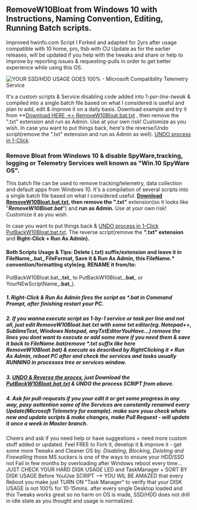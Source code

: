 ## RemoveW10Bloat from Windows 10 with Instructions, Naming Convention, Editing, Running Batch scripts.

Improved hwinfo.com Script I Forked and adapted for 2yrs after usage compatible with 10 home, pro, ltsb with CU Update as for the earlier releases, will be updated if you help with the tweaks and share or help to improve by reporting issues & requesting-pulls in order to get better experience while using this OS.

![YOUR SSD/HDD USAGE GOES 100% - Microsoft Compatibility Telemetry Service](https://linustechtips.com/main/uploads/monthly_2017_01/5874265216415_Screenshot(142).png.88240b85c01e3748bc05f46e5227f157.png "Windows 10 Spyware SSD/HDD 100% & heating, after a clean Windows10 install or last cumulative update Telemetry Service is Renamed/rEnambled after I blocked it & HDD/SSD is 100% in idle state constantly!")

It's a custom scripts & Service disabling code added into _1-per-line-tweak_ & compiled into a single batch file based on what I considered is useful and plan to add, edit & improve it on a daily basis. Download example and try it from **[Download HERE ->> RemoveW10Bloat.bat.txt](https://github.com/komodev/RemoveW10Bloat/blob/master/RemoveW10Bloat.bat.txt "Download RemoveW10Bloat.bat.txt") , then remove the ".txt" extension and run as Admin. Use at your own risk! Customize as you wish. In case you want to put things back, here's the reverse/Undo script(remove the ".txt" extension and run as Admin as well).
[UNDO process in 1-Click](https://github.com/komodev/RemoveW10Bloat/blob/master/PutBackW10Bloat.bat.txt "UNDO process in 1-Click").

### Remove Bloat from Windows 10 & disable SpyWare,tracking, logging or Telemetry Services well known as "Win.10 SpyWare OS".

This batch file can be used to remove tracking/telemetry, data collection and default apps from Windows 10.
It's a compilation of several scripts into a single batch file based on what I considered useful.
**[Download RemoveW10Bloat.bat.txt](https://github.com/komodev/RemoveW10Bloat/blob/master/RemoveW10Bloat.bat.txt "Download RemoveW10Bloat.bat.txt"), then remove the ".txt"** extension(so it looks like "_**RemoveW10Bloat.bat**_") and **run as Admin.**
Use at your own risk! Customize it as you wish. 

In case you want to put things back & [UNDO process in 1-Click](https://github.com/komodev/RemoveW10Bloat/blob/master/PutBackW10Bloat.bat.txt "UNDO process in 1-Click") [PutBackW10Bloat.bat.txt](https://github.com/komodev/RemoveW10Bloat/blob/master/PutBackW10Bloat.bat.txt "UNDO SCRIPT with PutBackW10Bloat.bat.txt"). The reverse script(remove the **".txt" extension** and **Right-Click + Run As Admin).**

#### Both Scripts Usage & Tips: Delete (.txt) suffix/extension and leave it in FileName_**.bat**_ FileFormat, Save it & Run As Admin, this FileName.* convention/formatting style(eg. RENAME it from/to:
PutBackW10Bloat.bat_**.txt**_ to PutBackW10Bloat_**.bat**_ or YourNEwScriptName_**.bat**_).

##### 1. **Right-Click & Run As Admin** fires the script as *.bat in Command Prompt, after finishing restart your PC.
##### 2. If you wanna execute script as 1-by-1 service or task per line and not all, just edit _**RemoveW10Bloat.bat.txt**_ with some txt editor(eg. _**Notepad++, SublimeText, Windows Notepad, anyTxtEditorYouHave...**_) remove the lines you dont want to execute or add some more if you need them & save it back to FileName.bat(remove *.txt suffix like here **_RemoveW10Bloat.bat_**) & execute as described by RightClicking it + Run As Admin, reboot PC after and check the services and tasks usually RUNNING in processes tree or services window.
##### 3. **[UNDO & Reverse the proces](https://github.com/komodev/RemoveW10Bloat/blob/master/PutBackW10Bloat.bat.txt "UNDO  & Reverse the proces")**, just Download the **_[PutBackW10Bloat.bat.txt](https://github.com/komodev/RemoveW10Bloat/blob/master/PutBackW10Bloat.bat.txt "PutBackW10Bloat.bat.txt")_ & UNDO the process SCRIPT from above.**
##### 4. Ask for pull-requests if you your edit it or get some progress in any way, pasy asttention some of the Services are constantly renamed every Update(Microsoft Telemetry for example). make sure youu check whats new and update scripts & make changes, make Pull Request - will update it once a week in Master branch.


Cheers and ask if you need help or have suggestions + need more custom stuff added or updated. Feel FREE to Fork it, develop it & improve it - get some more Tweaks and Cleaner OS by: _Disabling, Blocking, Deleting and Firewalling_ those MS suckers is one of the ways to ensure your HDD/SSD not Fail in few months by overloading after Windows reboot every time... JUST CHECK YOUR HARD DISK USAGE LED and TaskManager + SORT BY DISK USAGE Before YouUse SCRIPT --> YOU WIL BE AMAZED that every Reboot you make just TURN ON "Task Manager" to verify that your DISK USAGE is not 100% for 10-15mins. after every single Desktop loaded and this Tweaks works great so no harm on OS is made, SSD/HDD does not drill in idle state as you thought and usage is normalized.
